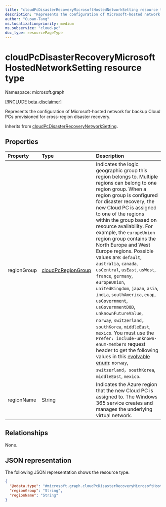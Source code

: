 ```yaml
---
title: "cloudPcDisasterRecoveryMicrosoftHostedNetworkSetting resource type"
description: "Represents the configuration of Microsoft-hosted network for backup Cloud PCs provisioned for cross-region disaster recovery."
author: "Guoan-Tang"
ms.localizationpriority: medium
ms.subservice: "cloud-pc"
doc_type: resourcePageType
---
```


# cloudPcDisasterRecoveryMicrosoftHostedNetworkSetting resource type

Namespace: microsoft.graph

[!INCLUDE [beta-disclaimer](../../includes/beta-disclaimer.md)]

Represents the configuration of Microsoft-hosted network for backup Cloud PCs provisioned for cross-region disaster recovery.

Inherits from [cloudPcDisasterRecoveryNetworkSetting](../resources/cloudpcdisasterrecoverynetworksetting.md).

## Properties

|Property|Type|Description|
|:---|:---|:---|
|regionGroup|[cloudPcRegionGroup](../resources/cloudpcsupportedregion.md#cloudpcregiongroup-values)|Indicates the logic geographic group this region belongs to. Multiple regions can belong to one region group. When a region group is configured for disaster recovery, the new Cloud PC is assigned to one of the regions within the group based on resource availability. For example, the `europeUnion` region group contains the North Europe and West Europe regions. Possible values are: `default`, `australia`, `canada`, `usCentral`, `usEast`, `usWest`, `france`, `germany`, `europeUnion`, `unitedKingdom`, `japan`, `asia`, `india`, `southAmerica`, `euap`, `usGovernment`, `usGovernmentDOD`, `unknownFutureValue`, `norway`, `switzerland`，`southKorea`, `middleEast`, `mexico`. You must use the `Prefer: include-unknown-enum-members` request header to get the following values in this [evolvable enum](/graph/best-practices-concept#handling-future-members-in-evolvable-enumerations): `norway`, `switzerland`，`southKorea`, `middleEast`, `mexico`.|
|regionName|String|Indicates the Azure region that the new Cloud PC is assigned to. The Windows 365 service creates and manages the underlying virtual network.|

## Relationships

None.

## JSON representation

The following JSON representation shows the resource type.
<!-- {
  "blockType": "resource",
  "@odata.type": "microsoft.graph.cloudPcDisasterRecoveryMicrosoftHostedNetworkSetting"
}
-->

``` json
{
  "@odata.type": "#microsoft.graph.cloudPcDisasterRecoveryMicrosoftHostedNetworkSetting",
  "regionGroup": "String",
  "regionName": "String"
}
```
